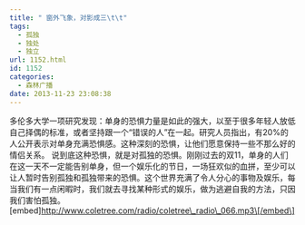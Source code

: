 ```yaml
---
title: " 窗外飞象，对影成三\t\t"
tags:
  - 孤独
  - 独处
  - 独立
url: 1152.html
id: 1152
categories:
  - 森林广播
date: 2013-11-23 23:08:38
---
```


多伦多大学一项研究发现：单身的恐惧力量是如此的强大，以至于很多年轻人放低自己择偶的标准，或者坚持跟一个“错误的人”在一起。研究人员指出，有20%的人公开表示对单身充满恐惧感。这种深刻的恐惧，让他们愿意保持一些不那么好的情侣关系。 说到底这种恐惧，就是对孤独的恐惧。刚刚过去的双11，单身的人们在这一天不一定能告别单身，但一个娱乐化的节日，一场狂欢似的血拼，至少可以让人暂时告别孤独和孤独带来的恐惧。这个世界充满了令人分心的事物及娱乐，每当我们有一点闲暇时，我们就去寻找某种形式的娱乐，做为逃避自我的方法，只因我们害怕孤独。   \[embed\]http://www.coletree.com/radio/coletree\_radio\_066.mp3\[/embed\]